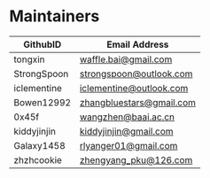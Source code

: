 # Maintainers

| **GithubID** | **Email Address**        |
| ------------ | ------------------------ |
| tongxin      | waffle.bai@gmail.com     |
| StrongSpoon  | strongspoon@outlook.com  |
| iclementine  | iclementine@outlook.com  |
| Bowen12992   | zhangbluestars@gmail.com |
| 0x45f        | wangzhen@baai.ac.cn      |
| kiddyjinjin  | kiddyjinjin@gmail.com    |
| Galaxy1458   | rlyanger01@gmail.com     |
| zhzhcookie   | zhengyang_pku@126.com    |
